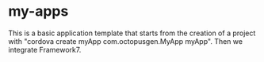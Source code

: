 # my-apps
This is a basic application template that starts from the creation of a project with "cordova create myApp com.octopusgen.MyApp myApp". Then we integrate Framework7.
